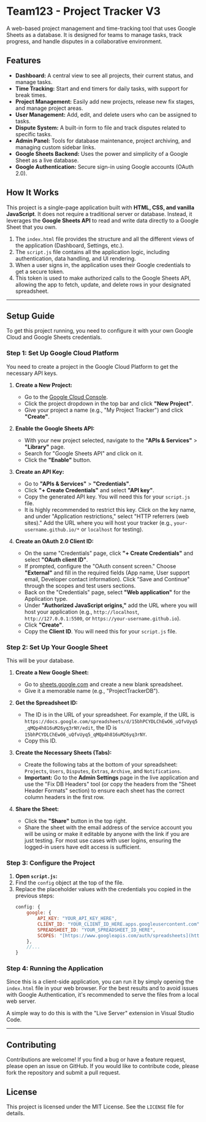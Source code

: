 # Team123 - Project Tracker V3

A web-based project management and time-tracking tool that uses Google Sheets as a database. It is designed for teams to manage tasks, track progress, and handle disputes in a collaborative environment.

## Features

* **Dashboard:** A central view to see all projects, their current status, and manage tasks.
* **Time Tracking:** Start and end timers for daily tasks, with support for break times.
* **Project Management:** Easily add new projects, release new fix stages, and manage project areas.
* **User Management:** Add, edit, and delete users who can be assigned to tasks.
* **Dispute System:** A built-in form to file and track disputes related to specific tasks.
* **Admin Panel:** Tools for database maintenance, project archiving, and managing custom sidebar links.
* **Google Sheets Backend:** Uses the power and simplicity of a Google Sheet as a live database.
* **Google Authentication:** Secure sign-in using Google accounts (OAuth 2.0).

## How It Works

This project is a single-page application built with **HTML, CSS, and vanilla JavaScript**. It does not require a traditional server or database. Instead, it leverages the **Google Sheets API** to read and write data directly to a Google Sheet that you own.

1.  The `index.html` file provides the structure and all the different views of the application (Dashboard, Settings, etc.).
2.  The `script.js` file contains all the application logic, including authentication, data handling, and UI rendering.
3.  When a user signs in, the application uses their Google credentials to get a secure token.
4.  This token is used to make authorized calls to the Google Sheets API, allowing the app to fetch, update, and delete rows in your designated spreadsheet.

---

## Setup Guide

To get this project running, you need to configure it with your own Google Cloud and Google Sheets credentials.

### Step 1: Set Up Google Cloud Platform

You need to create a project in the Google Cloud Platform to get the necessary API keys.

1.  **Create a New Project:**
    * Go to the [Google Cloud Console](https://console.cloud.google.com/).
    * Click the project dropdown in the top bar and click **"New Project"**.
    * Give your project a name (e.g., "My Project Tracker") and click **"Create"**.

2.  **Enable the Google Sheets API:**
    * With your new project selected, navigate to the **"APIs & Services"** > **"Library"** page.
    * Search for "Google Sheets API" and click on it.
    * Click the **"Enable"** button.

3.  **Create an API Key:**
    * Go to **"APIs & Services"** > **"Credentials"**.
    * Click **"+ Create Credentials"** and select **"API key"**.
    * Copy the generated API key. You will need this for your `script.js` file.
    * It is highly recommended to restrict this key. Click on the key name, and under "Application restrictions," select "HTTP referrers (web sites)." Add the URL where you will host your tracker (e.g., `your-username.github.io/*` or `localhost` for testing).

4.  **Create an OAuth 2.0 Client ID:**
    * On the same "Credentials" page, click **"+ Create Credentials"** and select **"OAuth client ID"**.
    * If prompted, configure the "OAuth consent screen." Choose **"External"** and fill in the required fields (App name, User support email, Developer contact information). Click "Save and Continue" through the scopes and test users sections.
    * Back on the "Credentials" page, select **"Web application"** for the Application type.
    * Under **"Authorized JavaScript origins,"** add the URL where you will host your application (e.g., `http://localhost`, `http://127.0.0.1:5500`, or `https://your-username.github.io`).
    * Click **"Create"**.
    * Copy the **Client ID**. You will need this for your `script.js` file.

### Step 2: Set Up Your Google Sheet

This will be your database.

1.  **Create a New Google Sheet:**
    * Go to [sheets.google.com](https://sheets.google.com/) and create a new blank spreadsheet.
    * Give it a memorable name (e.g., "ProjectTrackerDB").

2.  **Get the Spreadsheet ID:**
    * The ID is in the URL of your spreadsheet. For example, if the URL is `https://docs.google.com/spreadsheets/d/15bhPCYDLChEwO6_uQfvUyq5_qMQp4h816uM26yq3rNY/edit`, the ID is `15bhPCYDLChEwO6_uQfvUyq5_qMQp4h816uM26yq3rNY`.
    * Copy this ID.

3.  **Create the Necessary Sheets (Tabs):**
    * Create the following tabs at the bottom of your spreadsheet: `Projects`, `Users`, `Disputes`, `Extras`, `Archive`, and `Notifications`.
    * **Important:** Go to the **Admin Settings** page in the live application and use the "Fix DB Headers" tool (or copy the headers from the "Sheet Header Formats" section) to ensure each sheet has the correct column headers in the first row.

4.  **Share the Sheet:**
    * Click the **"Share"** button in the top right.
    * Share the sheet with the email address of the service account you will be using or make it editable by anyone with the link if you are just testing. For most use cases with user logins, ensuring the logged-in users have edit access is sufficient.

### Step 3: Configure the Project

1.  **Open `script.js`:**
2.  Find the `config` object at the top of the file.
3.  Replace the placeholder values with the credentials you copied in the previous steps:
    ```javascript
    config: {
        google: {
            API_KEY: "YOUR_API_KEY_HERE",
            CLIENT_ID: "YOUR_CLIENT_ID_HERE.apps.googleusercontent.com",
            SPREADSHEET_ID: "YOUR_SPREADSHEET_ID_HERE",
            SCOPES: "[https://www.googleapis.com/auth/spreadsheets](https://www.googleapis.com/auth/spreadsheets)",
        },
        //...
    }
    ```

### Step 4: Running the Application

Since this is a client-side application, you can run it by simply opening the `index.html` file in your web browser. For the best results and to avoid issues with Google Authentication, it's recommended to serve the files from a local web server.

A simple way to do this is with the "Live Server" extension in Visual Studio Code.

---

## Contributing

Contributions are welcome! If you find a bug or have a feature request, please open an issue on GitHub. If you would like to contribute code, please fork the repository and submit a pull request.

## License

This project is licensed under the MIT License. See the `LICENSE` file for details.
